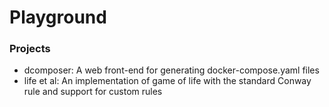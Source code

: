 # Playground

### Projects

- dcomposer: A web front-end for generating docker-compose.yaml files
- life et al: An implementation of game of life with the standard Conway rule and support for custom rules
